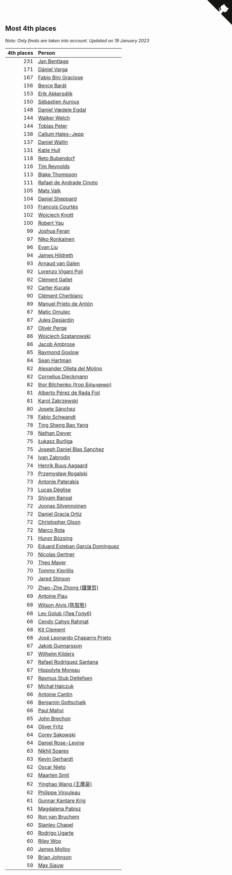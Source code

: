 ## Most 4th places

*Note: Only finals are taken into account.*
*Updated on 19 January 2023*

| 4th places | Person |
| ---: | :--- |
| 231 | [Jan Bentlage](https://www.worldcubeassociation.org/persons/2010BENT01) |
| 171 | [Dániel Varga](https://www.worldcubeassociation.org/persons/2008VARG01) |
| 167 | [Fabio Bini Graciose](https://www.worldcubeassociation.org/persons/2010GRAC02) |
| 156 | [Bence Barát](https://www.worldcubeassociation.org/persons/2008BARA01) |
| 153 | [Erik Akkersdijk](https://www.worldcubeassociation.org/persons/2005AKKE01) |
| 150 | [Sébastien Auroux](https://www.worldcubeassociation.org/persons/2008AURO01) |
| 148 | [Daniel Vædele Egdal](https://www.worldcubeassociation.org/persons/2013EGDA01) |
| 144 | [Walker Welch](https://www.worldcubeassociation.org/persons/2011WELC01) |
| 144 | [Tobias Peter](https://www.worldcubeassociation.org/persons/2014PETE03) |
| 138 | [Callum Hales-Jepp](https://www.worldcubeassociation.org/persons/2012HALE01) |
| 137 | [Daniel Wallin](https://www.worldcubeassociation.org/persons/2013WALL03) |
| 131 | [Katie Hull](https://www.worldcubeassociation.org/persons/2010HULL01) |
| 118 | [Reto Bubendorf](https://www.worldcubeassociation.org/persons/2012BUBE01) |
| 116 | [Tim Reynolds](https://www.worldcubeassociation.org/persons/2005REYN01) |
| 113 | [Blake Thompson](https://www.worldcubeassociation.org/persons/2010THOM03) |
| 111 | [Rafael de Andrade Cinoto](https://www.worldcubeassociation.org/persons/2007CINO01) |
| 105 | [Mats Valk](https://www.worldcubeassociation.org/persons/2007VALK01) |
| 104 | [Daniel Sheppard](https://www.worldcubeassociation.org/persons/2009SHEP01) |
| 103 | [François Courtès](https://www.worldcubeassociation.org/persons/2008COUR01) |
| 102 | [Wojciech Knott](https://www.worldcubeassociation.org/persons/2011KNOT01) |
| 100 | [Robert Yau](https://www.worldcubeassociation.org/persons/2009YAUR01) |
| 99 | [Joshua Feran](https://www.worldcubeassociation.org/persons/2011FERA01) |
| 97 | [Niko Ronkainen](https://www.worldcubeassociation.org/persons/2010RONK01) |
| 96 | [Evan Liu](https://www.worldcubeassociation.org/persons/2009LIUE01) |
| 94 | [James Hildreth](https://www.worldcubeassociation.org/persons/2009HILD01) |
| 93 | [Arnaud van Galen](https://www.worldcubeassociation.org/persons/2006GALE01) |
| 92 | [Lorenzo Vigani Poli](https://www.worldcubeassociation.org/persons/2007POLI01) |
| 92 | [Clément Gallet](https://www.worldcubeassociation.org/persons/2004GALL02) |
| 92 | [Carter Kucala](https://www.worldcubeassociation.org/persons/2015KUCA01) |
| 90 | [Clément Cherblanc](https://www.worldcubeassociation.org/persons/2014CHER05) |
| 89 | [Manuel Prieto de Antón](https://www.worldcubeassociation.org/persons/2015ANTO04) |
| 87 | [Matic Omulec](https://www.worldcubeassociation.org/persons/2010OMUL02) |
| 87 | [Jules Desjardin](https://www.worldcubeassociation.org/persons/2010DESJ01) |
| 87 | [Olivér Perge](https://www.worldcubeassociation.org/persons/2007PERG01) |
| 86 | [Wojciech Szatanowski](https://www.worldcubeassociation.org/persons/2011SZAT01) |
| 86 | [Jacob Ambrose](https://www.worldcubeassociation.org/persons/2010AMBR01) |
| 85 | [Raymond Goslow](https://www.worldcubeassociation.org/persons/2014GOSL01) |
| 84 | [Sean Hartman](https://www.worldcubeassociation.org/persons/2016HART02) |
| 82 | [Alexander Olleta del Molino](https://www.worldcubeassociation.org/persons/2008OLLE01) |
| 82 | [Cornelius Dieckmann](https://www.worldcubeassociation.org/persons/2009DIEC01) |
| 82 | [Ihor Bilchenko (Ігор Більченко)](https://www.worldcubeassociation.org/persons/2011BILC01) |
| 81 | [Alberto Pérez de Rada Fiol](https://www.worldcubeassociation.org/persons/2011FIOL01) |
| 81 | [Karol Zakrzewski](https://www.worldcubeassociation.org/persons/2014ZAKR01) |
| 80 | [Josete Sánchez](https://www.worldcubeassociation.org/persons/2015SANC18) |
| 78 | [Fabio Schwandt](https://www.worldcubeassociation.org/persons/2014SCHW02) |
| 78 | [Ting Sheng Bao Yang](https://www.worldcubeassociation.org/persons/2008BAOY01) |
| 78 | [Nathan Dwyer](https://www.worldcubeassociation.org/persons/2011DWYE02) |
| 75 | [Łukasz Burliga](https://www.worldcubeassociation.org/persons/2013BURL01) |
| 75 | [Joseph Daniel Blas Sanchez](https://www.worldcubeassociation.org/persons/2016SANC08) |
| 74 | [Ivan Zabrodin](https://www.worldcubeassociation.org/persons/2012ZABR01) |
| 74 | [Henrik Buus Aagaard](https://www.worldcubeassociation.org/persons/2006BUUS01) |
| 73 | [Przemysław Rogalski](https://www.worldcubeassociation.org/persons/2013ROGA02) |
| 73 | [Antonie Paterakis](https://www.worldcubeassociation.org/persons/2012PATE01) |
| 73 | [Lucas Déglise](https://www.worldcubeassociation.org/persons/2015DEGL01) |
| 73 | [Shivam Bansal](https://www.worldcubeassociation.org/persons/2011BANS02) |
| 72 | [Joonas Silvennoinen](https://www.worldcubeassociation.org/persons/2016SILV07) |
| 72 | [Daniel Gracia Ortiz](https://www.worldcubeassociation.org/persons/2009ORTI01) |
| 72 | [Christopher Olson](https://www.worldcubeassociation.org/persons/2009OLSO01) |
| 72 | [Marco Rota](https://www.worldcubeassociation.org/persons/2009ROTA01) |
| 71 | [Hunor Bózsing](https://www.worldcubeassociation.org/persons/2009BOZS01) |
| 70 | [Eduard Esteban García Domínguez](https://www.worldcubeassociation.org/persons/2011EDUA01) |
| 70 | [Nicolas Gertner](https://www.worldcubeassociation.org/persons/2013GERT01) |
| 70 | [Theo Mayer](https://www.worldcubeassociation.org/persons/2012MAYE01) |
| 70 | [Tommy Kiprillis](https://www.worldcubeassociation.org/persons/2014KIPR01) |
| 70 | [Jared Stinson](https://www.worldcubeassociation.org/persons/2014STIN01) |
| 70 | [Zhao-Zhe Zhong (鍾肇哲)](https://www.worldcubeassociation.org/persons/2012CHON03) |
| 69 | [Antoine Piau](https://www.worldcubeassociation.org/persons/2008PIAU01) |
| 68 | [Wilson Alvis (陈智胜)](https://www.worldcubeassociation.org/persons/2011ALVI01) |
| 68 | [Lev Golub (Лев Голуб)](https://www.worldcubeassociation.org/persons/2014HOLU01) |
| 68 | [Cendy Cahyo Rahmat](https://www.worldcubeassociation.org/persons/2010RAHM02) |
| 68 | [Kit Clement](https://www.worldcubeassociation.org/persons/2008CLEM01) |
| 68 | [José Leonardo Chaparro Prieto](https://www.worldcubeassociation.org/persons/2011CHAP01) |
| 67 | [Jakob Gunnarsson](https://www.worldcubeassociation.org/persons/2015GUNN01) |
| 67 | [Wilhelm Kilders](https://www.worldcubeassociation.org/persons/2010KILD02) |
| 67 | [Rafael Rodriguez Santana](https://www.worldcubeassociation.org/persons/2012SANT12) |
| 67 | [Hippolyte Moreau](https://www.worldcubeassociation.org/persons/2008MORE02) |
| 67 | [Rasmus Stub Detlefsen](https://www.worldcubeassociation.org/persons/2014DETL01) |
| 67 | [Michał Halczuk](https://www.worldcubeassociation.org/persons/2006HALC01) |
| 66 | [Antoine Cantin](https://www.worldcubeassociation.org/persons/2010CANT02) |
| 66 | [Benjamin Gottschalk](https://www.worldcubeassociation.org/persons/2016GOTT01) |
| 66 | [Paul Mahvi](https://www.worldcubeassociation.org/persons/2012MAHV01) |
| 65 | [John Brechon](https://www.worldcubeassociation.org/persons/2010BREC01) |
| 64 | [Oliver Fritz](https://www.worldcubeassociation.org/persons/2014FRIT02) |
| 64 | [Corey Sakowski](https://www.worldcubeassociation.org/persons/2011SAKO01) |
| 64 | [Daniel Rose-Levine](https://www.worldcubeassociation.org/persons/2015ROSE01) |
| 63 | [Nikhil Soares](https://www.worldcubeassociation.org/persons/2015SOAR01) |
| 63 | [Kevin Gerhardt](https://www.worldcubeassociation.org/persons/2013GERH01) |
| 62 | [Oscar Nieto](https://www.worldcubeassociation.org/persons/2014NIET03) |
| 62 | [Maarten Smit](https://www.worldcubeassociation.org/persons/2008SMIT04) |
| 62 | [Yinghao Wang (王鹰豪)](https://www.worldcubeassociation.org/persons/2010WANG07) |
| 62 | [Philippe Virouleau](https://www.worldcubeassociation.org/persons/2008VIRO01) |
| 61 | [Gunnar Kantare Krig](https://www.worldcubeassociation.org/persons/2004KRIG01) |
| 61 | [Magdalena Pabisz](https://www.worldcubeassociation.org/persons/2017PABI01) |
| 60 | [Ron van Bruchem](https://www.worldcubeassociation.org/persons/2003BRUC01) |
| 60 | [Stanley Chapel](https://www.worldcubeassociation.org/persons/2016CHAP04) |
| 60 | [Rodrigo Ugarte](https://www.worldcubeassociation.org/persons/2015UGAR01) |
| 60 | [Riley Woo](https://www.worldcubeassociation.org/persons/2007WOOR01) |
| 60 | [James Molloy](https://www.worldcubeassociation.org/persons/2011MOLL01) |
| 59 | [Brian Johnson](https://www.worldcubeassociation.org/persons/2013JOHN10) |
| 59 | [Max Siauw](https://www.worldcubeassociation.org/persons/2017SIAU02) |


<a href="https://github.com/jonatanklosko/wca_statistics" class="github-corner" aria-label="View source on Github"><svg width="80" height="80" viewBox="0 0 250 250" style="fill:#151513; color:#fff; position: absolute; top: 0; border: 0; right: 0;" aria-hidden="true"><path d="M0,0 L115,115 L130,115 L142,142 L250,250 L250,0 Z"></path><path d="M128.3,109.0 C113.8,99.7 119.0,89.6 119.0,89.6 C122.0,82.7 120.5,78.6 120.5,78.6 C119.2,72.0 123.4,76.3 123.4,76.3 C127.3,80.9 125.5,87.3 125.5,87.3 C122.9,97.6 130.6,101.9 134.4,103.2" fill="currentColor" style="transform-origin: 130px 106px;" class="octo-arm"></path><path d="M115.0,115.0 C114.9,115.1 118.7,116.5 119.8,115.4 L133.7,101.6 C136.9,99.2 139.9,98.4 142.2,98.6 C133.8,88.0 127.5,74.4 143.8,58.0 C148.5,53.4 154.0,51.2 159.7,51.0 C160.3,49.4 163.2,43.6 171.4,40.1 C171.4,40.1 176.1,42.5 178.8,56.2 C183.1,58.6 187.2,61.8 190.9,65.4 C194.5,69.0 197.7,73.2 200.1,77.6 C213.8,80.2 216.3,84.9 216.3,84.9 C212.7,93.1 206.9,96.0 205.4,96.6 C205.1,102.4 203.0,107.8 198.3,112.5 C181.9,128.9 168.3,122.5 157.7,114.1 C157.9,116.9 156.7,120.9 152.7,124.9 L141.0,136.5 C139.8,137.7 141.6,141.9 141.8,141.8 Z" fill="currentColor" class="octo-body"></path></svg></a><style>.github-corner:hover .octo-arm{animation:octocat-wave 560ms ease-in-out}@keyframes octocat-wave{0%,100%{transform:rotate(0)}20%,60%{transform:rotate(-25deg)}40%,80%{transform:rotate(10deg)}}@media (max-width:500px){.github-corner:hover .octo-arm{animation:none}.github-corner .octo-arm{animation:octocat-wave 560ms ease-in-out}}</style>
